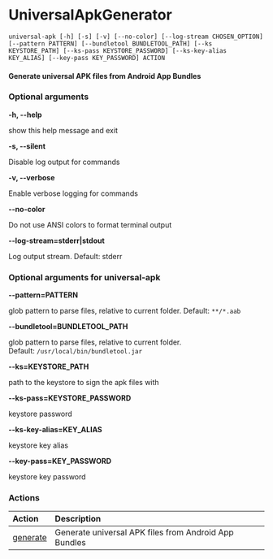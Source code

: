
UniversalApkGenerator
=====================


``universal-apk [-h] [-s] [-v] [--no-color] [--log-stream CHOSEN_OPTION] [--pattern PATTERN] [--bundletool BUNDLETOOL_PATH] [--ks KEYSTORE_PATH] [--ks-pass KEYSTORE_PASSWORD] [--ks-key-alias KEY_ALIAS] [--key-pass KEY_PASSWORD] ACTION``
#### Generate universal APK files from Android App Bundles

### Optional arguments


**-h, --help**

show this help message and exit

**-s, --silent**

Disable log output for commands

**-v, --verbose**

Enable verbose logging for commands

**--no-color**

Do not use ANSI colors to format terminal output

**--log-stream=stderr|stdout**

Log output stream. Default: stderr
### Optional arguments for universal-apk


**--pattern=PATTERN**

glob pattern to parse files, relative to current folder. Default:&nbsp;`**/*.aab`

**--bundletool=BUNDLETOOL_PATH**

glob pattern to parse files, relative to current folder. Default:&nbsp;`/usr/local/bin/bundletool.jar`

**--ks=KEYSTORE_PATH**

path to the keystore to sign the apk files with

**--ks-pass=KEYSTORE_PASSWORD**

keystore password

**--ks-key-alias=KEY_ALIAS**

keystore key alias

**--key-pass=KEY_PASSWORD**

keystore key password
### Actions

|Action|Description|
| :--- | :--- |
|[generate](universal-apk_generate.md)|Generate universal APK files from Android App Bundles|
